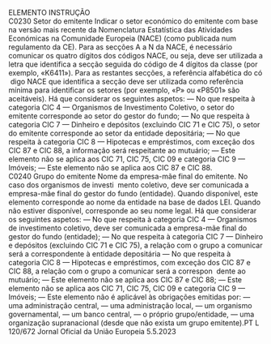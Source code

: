  
ELEMENTO  INSTRUÇÃO  
C0230  Setor do emitente  Indicar o setor económico do emitente com base na versão mais recente da 
Nomenclatura Estatística das Atividades Económicas na Comunidade Europeia 
(NACE) (como publicada num regulamento da CE). Para as secções A a N da 
NACE, é necessário comunicar os quatro dígitos dos códigos NACE, ou seja, deve 
ser utilizada a letra que identifica a secção seguida do código de 4 dígitos da classe 
(por exemplo, «K6411»). Para as restantes secções, a referência alfabética do có ­
digo NACE que identifica a secção deve ser utilizada como referência mínima para 
identificar os setores (por exemplo, «P» ou «P8501» são aceitáveis). 
Há que considerar os seguintes aspetos: 
— No que respeita à categoria CIC 4 — Organismos de Investimento Coletivo, o 
setor do emitente corresponde ao setor do gestor do fundo; 
— No que respeita à categoria CIC 7 — Dinheiro e depósitos (excluindo CIC 71 
e CIC 75), o setor do emitente corresponde ao setor da entidade depositária; 
— No que respeita à categoria CIC 8 — Hipotecas e empréstimos, com exceção 
dos CIC 87 e CIC 88, a informação será respeitante ao mutuário; 
— Este elemento não se aplica aos CIC 71, CIC 75, CIC 09 e categoria CIC 9 — 
Imóveis; 
— Este elemento não se aplica aos CIC 87 e CIC 88.  
C0240  Grupo do emitente  Nome da empresa-mãe final do emitente. No caso dos organismos de investi ­
mento coletivo, deve ser comunicada a empresa-mãe final do gestor do fundo 
(entidade). 
Quando disponível, este elemento corresponde ao nome da entidade na base de 
dados LEI. Quando não estiver disponível, corresponde ao seu nome legal. 
Há que considerar os seguintes aspetos: 
— No que respeita à categoria CIC 4 — Organismos de investimento coletivo, 
deve ser comunicada a empresa-mãe final do gestor do fundo (entidade); 
— No que respeita à categoria CIC 7 — Dinheiro e depósitos (excluindo CIC 71 
e CIC 75), a relação com o grupo a comunicar será a correspondente à 
entidade depositária 
— No que respeita à categoria CIC 8 — Hipotecas e empréstimos, com exceção 
dos CIC 87 e CIC 88, a relação com o grupo a comunicar será a correspon ­
dente ao mutuário; 
— Este elemento não se aplica aos CIC 87 e CIC 88; 
— Este elemento não se aplica aos CIC 71, CIC 75, CIC 09 e categoria CIC 9 — 
Imóveis; 
— Este elemento não é aplicável às obrigações emitidas por: 
— uma administração central, 
— uma administração local, 
— um organismo governamental, 
— um banco central, 
— o próprio grupo/entidade, 
— uma organização supranacional (desde que não exista um grupo emitente).PT  L 120/672 Jornal Oficial da União Europeia 5.5.2023
